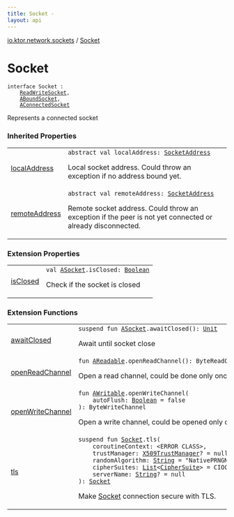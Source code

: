 ```yaml
---
title: Socket - 
layout: api
---
```


<div class='api-docs-breadcrumbs'><a href="index.html">io.ktor.network.sockets</a> / <a href="./-socket.html">Socket</a></div>

# Socket

<div class="signature"><code><span class="keyword">interface </span><span class="identifier">Socket</span>&nbsp;<span class="symbol">:</span>&nbsp;<br/>&nbsp;&nbsp;&nbsp;&nbsp;<a href="-read-write-socket.html"><span class="identifier">ReadWriteSocket</span></a><span class="symbol">, </span><br/>&nbsp;&nbsp;&nbsp;&nbsp;<a href="-a-bound-socket/index.html"><span class="identifier">ABoundSocket</span></a><span class="symbol">, </span><br/>&nbsp;&nbsp;&nbsp;&nbsp;<a href="-a-connected-socket/index.html"><span class="identifier">AConnectedSocket</span></a></code></div>

Represents a connected socket

### Inherited Properties

<table class="api-docs-table">
<tbody>
<tr>
<td markdown="1">

<a href="-a-bound-socket/local-address.html">localAddress</a>


</td>
<td markdown="1">
<div class="signature"><code><span class="keyword">abstract</span> <span class="keyword">val </span><span class="identifier">localAddress</span><span class="symbol">: </span><a href="http://docs.oracle.com/javase/6/docs/api/java/net/SocketAddress.html"><span class="identifier">SocketAddress</span></a></code></div>

Local socket address. Could throw an exception if no address bound yet.


</td>
</tr>
<tr>
<td markdown="1">

<a href="-a-connected-socket/remote-address.html">remoteAddress</a>


</td>
<td markdown="1">
<div class="signature"><code><span class="keyword">abstract</span> <span class="keyword">val </span><span class="identifier">remoteAddress</span><span class="symbol">: </span><a href="http://docs.oracle.com/javase/6/docs/api/java/net/SocketAddress.html"><span class="identifier">SocketAddress</span></a></code></div>

Remote socket address. Could throw an exception if the peer is not yet connected or already disconnected.


</td>
</tr>
</tbody>
</table>

### Extension Properties

<table class="api-docs-table">
<tbody>
<tr>
<td markdown="1">

<a href="is-closed.html">isClosed</a>


</td>
<td markdown="1">
<div class="signature"><code><span class="keyword">val </span><a href="-a-socket/index.html"><span class="identifier">ASocket</span></a><span class="symbol">.</span><span class="identifier">isClosed</span><span class="symbol">: </span><a href="https://kotlinlang.org/api/latest/jvm/stdlib/kotlin/-boolean/index.html"><span class="identifier">Boolean</span></a></code></div>

Check if the socket is closed


</td>
</tr>
</tbody>
</table>

### Extension Functions

<table class="api-docs-table">
<tbody>
<tr>
<td markdown="1">

<a href="await-closed.html">awaitClosed</a>


</td>
<td markdown="1">
<div class="signature"><code><span class="keyword">suspend</span> <span class="keyword">fun </span><a href="-a-socket/index.html"><span class="identifier">ASocket</span></a><span class="symbol">.</span><span class="identifier">awaitClosed</span><span class="symbol">(</span><span class="symbol">)</span><span class="symbol">: </span><a href="https://kotlinlang.org/api/latest/jvm/stdlib/kotlin/-unit/index.html"><span class="identifier">Unit</span></a></code></div>

Await until socket close


</td>
</tr>
<tr>
<td markdown="1">

<a href="open-read-channel.html">openReadChannel</a>


</td>
<td markdown="1">
<div class="signature"><code><span class="keyword">fun </span><a href="-a-readable/index.html"><span class="identifier">AReadable</span></a><span class="symbol">.</span><span class="identifier">openReadChannel</span><span class="symbol">(</span><span class="symbol">)</span><span class="symbol">: </span><span class="identifier">ByteReadChannel</span></code></div>

Open a read channel, could be done only once


</td>
</tr>
<tr>
<td markdown="1">

<a href="open-write-channel.html">openWriteChannel</a>


</td>
<td markdown="1">
<div class="signature"><code><span class="keyword">fun </span><a href="-a-writable/index.html"><span class="identifier">AWritable</span></a><span class="symbol">.</span><span class="identifier">openWriteChannel</span><span class="symbol">(</span><br/>&nbsp;&nbsp;&nbsp;&nbsp;<span class="parameterName" id="io.ktor.network.sockets$openWriteChannel(io.ktor.network.sockets.AWritable, kotlin.Boolean)/autoFlush">autoFlush</span><span class="symbol">:</span>&nbsp;<a href="https://kotlinlang.org/api/latest/jvm/stdlib/kotlin/-boolean/index.html"><span class="identifier">Boolean</span></a>&nbsp;<span class="symbol">=</span>&nbsp;false<br/><span class="symbol">)</span><span class="symbol">: </span><span class="identifier">ByteWriteChannel</span></code></div>

Open a write channel, could be opened only once


</td>
</tr>
<tr>
<td markdown="1">

<a href="../io.ktor.network.tls/tls.html">tls</a>


</td>
<td markdown="1">
<div class="signature"><code><span class="keyword">suspend</span> <span class="keyword">fun </span><a href="./-socket.md"><span class="identifier">Socket</span></a><span class="symbol">.</span><span class="identifier">tls</span><span class="symbol">(</span><br/>&nbsp;&nbsp;&nbsp;&nbsp;<span class="parameterName" id="io.ktor.network.tls$tls(io.ktor.network.sockets.Socket, , javax.net.ssl.X509TrustManager, kotlin.String, kotlin.collections.List((io.ktor.network.tls.CipherSuite)), kotlin.String)/coroutineContext">coroutineContext</span><span class="symbol">:</span>&nbsp;<span class="identifier">&lt;ERROR CLASS&gt;</span><span class="symbol">, </span><br/>&nbsp;&nbsp;&nbsp;&nbsp;<span class="parameterName" id="io.ktor.network.tls$tls(io.ktor.network.sockets.Socket, , javax.net.ssl.X509TrustManager, kotlin.String, kotlin.collections.List((io.ktor.network.tls.CipherSuite)), kotlin.String)/trustManager">trustManager</span><span class="symbol">:</span>&nbsp;<a href="http://docs.oracle.com/javase/6/docs/api/javax/net/ssl/X509TrustManager.html"><span class="identifier">X509TrustManager</span></a><span class="symbol">?</span>&nbsp;<span class="symbol">=</span>&nbsp;null<span class="symbol">, </span><br/>&nbsp;&nbsp;&nbsp;&nbsp;<span class="parameterName" id="io.ktor.network.tls$tls(io.ktor.network.sockets.Socket, , javax.net.ssl.X509TrustManager, kotlin.String, kotlin.collections.List((io.ktor.network.tls.CipherSuite)), kotlin.String)/randomAlgorithm">randomAlgorithm</span><span class="symbol">:</span>&nbsp;<a href="https://kotlinlang.org/api/latest/jvm/stdlib/kotlin/-string/index.html"><span class="identifier">String</span></a>&nbsp;<span class="symbol">=</span>&nbsp;"NativePRNGNonBlocking"<span class="symbol">, </span><br/>&nbsp;&nbsp;&nbsp;&nbsp;<span class="parameterName" id="io.ktor.network.tls$tls(io.ktor.network.sockets.Socket, , javax.net.ssl.X509TrustManager, kotlin.String, kotlin.collections.List((io.ktor.network.tls.CipherSuite)), kotlin.String)/cipherSuites">cipherSuites</span><span class="symbol">:</span>&nbsp;<a href="https://kotlinlang.org/api/latest/jvm/stdlib/kotlin.collections/-list/index.html"><span class="identifier">List</span></a><span class="symbol">&lt;</span><a href="../io.ktor.network.tls/-cipher-suite/index.html"><span class="identifier">CipherSuite</span></a><span class="symbol">&gt;</span>&nbsp;<span class="symbol">=</span>&nbsp;CIOCipherSuites.SupportedSuites<span class="symbol">, </span><br/>&nbsp;&nbsp;&nbsp;&nbsp;<span class="parameterName" id="io.ktor.network.tls$tls(io.ktor.network.sockets.Socket, , javax.net.ssl.X509TrustManager, kotlin.String, kotlin.collections.List((io.ktor.network.tls.CipherSuite)), kotlin.String)/serverName">serverName</span><span class="symbol">:</span>&nbsp;<a href="https://kotlinlang.org/api/latest/jvm/stdlib/kotlin/-string/index.html"><span class="identifier">String</span></a><span class="symbol">?</span>&nbsp;<span class="symbol">=</span>&nbsp;null<br/><span class="symbol">)</span><span class="symbol">: </span><a href="./-socket.md"><span class="identifier">Socket</span></a></code></div>

Make <a href="./-socket.md">Socket</a> connection secure with TLS.


</td>
</tr>
</tbody>
</table>
